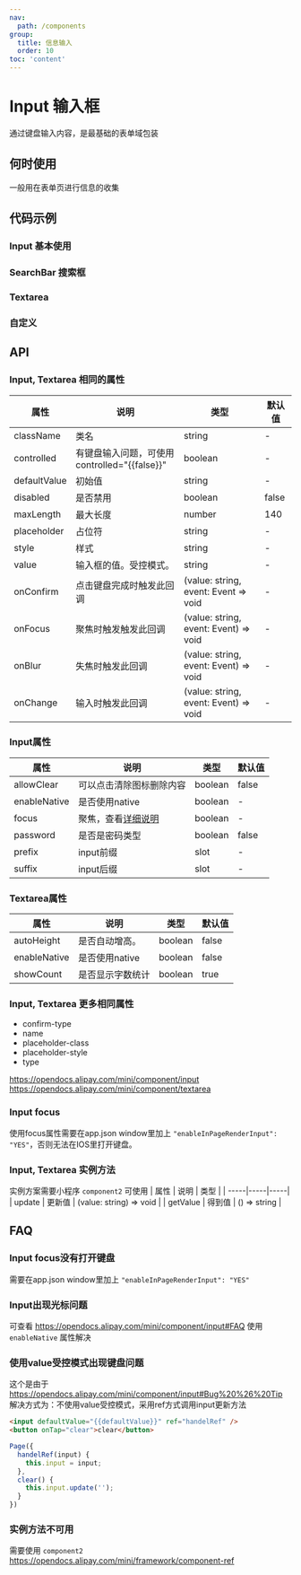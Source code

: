 ```yaml
---
nav:
  path: /components
group:
  title: 信息输入
  order: 10
toc: 'content'
---
```


# Input 输入框
通过键盘输入内容，是最基础的表单域包装
## 何时使用
一般用在表单页进行信息的收集

## 代码示例
### Input 基本使用
<code src='pages/Input/index'></code>

### SearchBar 搜索框
<code src='pages/InputSearchBar/index'></code>

### Textarea
<code src='pages/InputTextarea/index'></code>

### 自定义
<code src='pages/InputCustom/index'></code>


## API

### Input, Textarea 相同的属性
| 属性 | 说明 | 类型 | 默认值 |
| -----|-----|-----|-----|
| className | 类名| string | - |
| controlled | 有键盘输入问题，可使用 controlled="{{false}}" | boolean | - |
| defaultValue | 初始值 | string | - | 
| disabled | 是否禁用 | boolean | false |
| maxLength | 最大长度 | number | 140 |
| placeholder | 占位符 | string | - |
| style | 样式| string | - |
| value | 输入框的值。受控模式。 | string | - | 
| onConfirm | 点击键盘完成时触发此回调 | (value: string, event: Event => void | - |
| onFocus | 聚焦时触发触发此回调 | (value: string, event: Event) => void | - |
| onBlur | 失焦时触发此回调 | (value: string, event: Event) => void | - |
| onChange | 输入时触发此回调 | (value: string, event: Event) => void | - |

### Input属性
| 属性 | 说明 | 类型 | 默认值 |
| -----|-----|-----|-----|
| allowClear | 可以点击清除图标删除内容 | boolean | false |
| enableNative | 是否使用native | boolean | - |
| focus | 聚焦，查看[详细说明](#input-focus) | boolean | - |
| password | 是否是密码类型 | boolean | false |
| prefix | input前缀 | slot | - |
| suffix | input后缀 | slot | - |

### Textarea属性
| 属性 | 说明 | 类型 | 默认值 |
| -----|-----|-----|-----|
| autoHeight | 是否自动增高。 | boolean | false |
| enableNative | 是否使用native | boolean | false |
| showCount | 是否显示字数统计 | boolean | true |


### Input, Textarea 更多相同属性

- confirm-type
- name
- placeholder-class
- placeholder-style
- type

https://opendocs.alipay.com/mini/component/input
<br />
https://opendocs.alipay.com/mini/component/textarea

### Input focus
使用focus属性需要在app.json window里加上 `"enableInPageRenderInput": "YES"`，否则无法在IOS里打开键盘。

### Input, Textarea 实例方法
实例方案需要小程序 `component2` 可使用
| 属性 | 说明 | 类型 |
| -----|-----|-----|
| update | 更新值 | (value: string) => void |
| getValue | 得到值 | () => string |

## FAQ

### Input focus没有打开键盘
需要在app.json window里加上 `"enableInPageRenderInput": "YES"`
### Input出现光标问题
可查看 https://opendocs.alipay.com/mini/component/input#FAQ 使用 `enableNative` 属性解决

### 使用value受控模式出现键盘问题
这个是由于 https://opendocs.alipay.com/mini/component/input#Bug%20%26%20Tip
解决方式为：不使用value受控模式，采用ref方式调用input更新方法
```html
<input defaultValue="{{defaultValue}}" ref="handelRef" />
<button onTap="clear">clear</button>
```

```js
Page({
  handelRef(input) {
    this.input = input;
  },
  clear() {
    this.input.update('');
  }
})
```

### 实例方法不可用
需要使用 `component2` https://opendocs.alipay.com/mini/framework/component-ref
